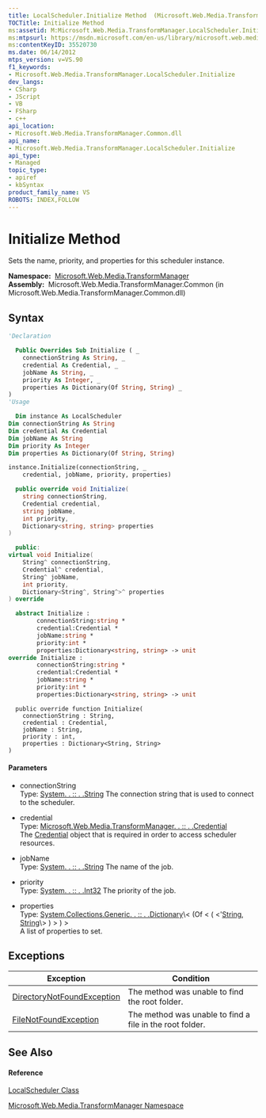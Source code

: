 ```yaml
---
title: LocalScheduler.Initialize Method  (Microsoft.Web.Media.TransformManager)
TOCTitle: Initialize Method
ms:assetid: M:Microsoft.Web.Media.TransformManager.LocalScheduler.Initialize(System.String,Microsoft.Web.Media.TransformManager.Credential,System.String,System.Int32,System.Collections.Generic.Dictionary{System.String,System.String})
ms:mtpsurl: https://msdn.microsoft.com/en-us/library/microsoft.web.media.transformmanager.localscheduler.initialize(v=VS.90)
ms:contentKeyID: 35520730
ms.date: 06/14/2012
mtps_version: v=VS.90
f1_keywords:
- Microsoft.Web.Media.TransformManager.LocalScheduler.Initialize
dev_langs:
- CSharp
- JScript
- VB
- FSharp
- c++
api_location:
- Microsoft.Web.Media.TransformManager.Common.dll
api_name:
- Microsoft.Web.Media.TransformManager.LocalScheduler.Initialize
api_type:
- Managed
topic_type:
- apiref
- kbSyntax
product_family_name: VS
ROBOTS: INDEX,FOLLOW
---
```


# Initialize Method

Sets the name, priority, and properties for this scheduler instance.

**Namespace:**  [Microsoft.Web.Media.TransformManager](microsoft-web-media-transformmanager-namespace.md)  
**Assembly:**  Microsoft.Web.Media.TransformManager.Common (in Microsoft.Web.Media.TransformManager.Common.dll)

## Syntax

``` vb
'Declaration

  Public Overrides Sub Initialize ( _
    connectionString As String, _
    credential As Credential, _
    jobName As String, _
    priority As Integer, _
    properties As Dictionary(Of String, String) _
)
'Usage

  Dim instance As LocalScheduler
Dim connectionString As String
Dim credential As Credential
Dim jobName As String
Dim priority As Integer
Dim properties As Dictionary(Of String, String)

instance.Initialize(connectionString, _
    credential, jobName, priority, properties)
```

``` csharp
  public override void Initialize(
    string connectionString,
    Credential credential,
    string jobName,
    int priority,
    Dictionary<string, string> properties
)
```

``` c++
  public:
virtual void Initialize(
    String^ connectionString, 
    Credential^ credential, 
    String^ jobName, 
    int priority, 
    Dictionary<String^, String^>^ properties
) override
```

``` fsharp
  abstract Initialize : 
        connectionString:string * 
        credential:Credential * 
        jobName:string * 
        priority:int * 
        properties:Dictionary<string, string> -> unit 
override Initialize : 
        connectionString:string * 
        credential:Credential * 
        jobName:string * 
        priority:int * 
        properties:Dictionary<string, string> -> unit 
```

``` jscript
  public override function Initialize(
    connectionString : String, 
    credential : Credential, 
    jobName : String, 
    priority : int, 
    properties : Dictionary<String, String>
)
```

#### Parameters

  - connectionString  
    Type: [System. . :: . .String](https://msdn.microsoft.com/en-us/library/s1wwdcbf\(v=vs.90\))  
    The connection string that is used to connect to the scheduler.  

<!-- end list -->

  - credential  
    Type: [Microsoft.Web.Media.TransformManager. . :: . .Credential](credential-class-microsoft-web-media-transformmanager.md)  
    The [Credential](credential-class-microsoft-web-media-transformmanager.md) object that is required in order to access scheduler resources.  

<!-- end list -->

  - jobName  
    Type: [System. . :: . .String](https://msdn.microsoft.com/en-us/library/s1wwdcbf\(v=vs.90\))  
    The name of the job.  

<!-- end list -->

  - priority  
    Type: [System. . :: . .Int32](https://msdn.microsoft.com/en-us/library/td2s409d\(v=vs.90\))  
    The priority of the job.  

<!-- end list -->

  - properties  
    Type: [System.Collections.Generic. . :: . .Dictionary](https://msdn.microsoft.com/en-us/library/xfhwa508\(v=vs.90\))\< (Of \< ( \<'[String](https://msdn.microsoft.com/en-us/library/s1wwdcbf\(v=vs.90\)), [String](https://msdn.microsoft.com/en-us/library/s1wwdcbf\(v=vs.90\))\> ) \> ) \>  
    A list of properties to set.  

## Exceptions

|Exception|Condition|
|--- |--- |
|[DirectoryNotFoundException](https://msdn.microsoft.com/en-us/library/df5tffh6(v=vs.90))|The method was unable to find the root folder.|
|[FileNotFoundException](https://msdn.microsoft.com/en-us/library/dzyy5k3x(v=vs.90))|The method was unable to find a file in the root folder.|


## See Also

#### Reference

[LocalScheduler Class](localscheduler-class-microsoft-web-media-transformmanager.md)

[Microsoft.Web.Media.TransformManager Namespace](microsoft-web-media-transformmanager-namespace.md)

